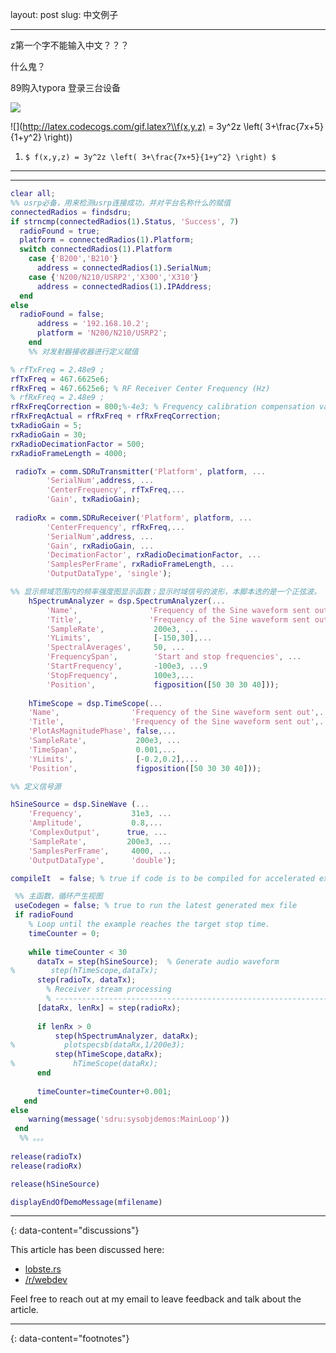 layout: post
slug: 中文例子

---

z第一个字不能输入中文？？？

什么鬼？

89购入typora 登录三台设备
	
![](http://latex.codecogs.com/gif.latex?\\sigma=\sqrt{\frac{1}{n}{\sum_{k=1}^n(x_i-\bar{x})^2}})

![](http://latex.codecogs.com/gif.latex?\\f(x,y,z) = 3y^2z \left( 3+\frac{7x+5}{1+y^2} \right))

1. `$ f(x,y,z) = 3y^2z \left( 3+\frac{7x+5}{1+y^2} \right) $`

---

---
```matlab
clear all;
%% usrp必备，用来检测usrp连接成功，并对平台名称什么的赋值
connectedRadios = findsdru;
if strncmp(connectedRadios(1).Status, 'Success', 7)
  radioFound = true;
  platform = connectedRadios(1).Platform;
  switch connectedRadios(1).Platform
	case {'B200','B210'}
	  address = connectedRadios(1).SerialNum;
	case {'N200/N210/USRP2','X300','X310'}
	  address = connectedRadios(1).IPAddress;
  end
else
  radioFound = false;
	  address = '192.168.10.2';
	  platform = 'N200/N210/USRP2';
	end
	%% 对发射器接收器进行定义赋值
```



	

```matlab
% rfTxFreq = 2.48e9 ;
rfTxFreq = 467.6625e6;
rfRxFreq = 467.6625e6; % RF Receiver Center Frequency (Hz)
% rfRxFreq = 2.48e9 ;
rfRxFreqCorrection = 800;%-4e3; % Frequency calibration compensation value (Hz)
rfRxFreqActual = rfRxFreq + rfRxFreqCorrection;
txRadioGain = 5;
rxRadioGain = 30;
rxRadioDecimationFactor = 500;
rxRadioFrameLength = 4000;
```


```matlab
 radioTx = comm.SDRuTransmitter('Platform', platform, ...
        'SerialNum',address, ...
		'CenterFrequency', rfTxFreq,...
		'Gain', txRadioGain);
	
 radioRx = comm.SDRuReceiver('Platform', platform, ...
		'CenterFrequency', rfRxFreq,...
        'SerialNum',address, ...
		'Gain', rxRadioGain, ...
		'DecimationFactor', rxRadioDecimationFactor, ...
		'SamplesPerFrame', rxRadioFrameLength, ...
		'OutputDataType', 'single');
```

```matlab
%% 显示频域范围内的频率强度图显示函数；显示时域信号的波形，本脚本选的是一个正弦波。
	hSpectrumAnalyzer = dsp.SpectrumAnalyzer(...
		'Name',                'Frequency of the Sine waveform sent out',...
		'Title',               'Frequency of the Sine waveform sent out',...
		'SampleRate',           200e3, ...  
		'YLimits',              [-150,30],...
		'SpectralAverages',     50, ...
		'FrequencySpan',        'Start and stop frequencies', ...
		'StartFrequency',       -100e3, ...9
		'StopFrequency',        100e3,...
		'Position',             figposition([50 30 30 40]));
		
	hTimeScope = dsp.TimeScope(...
	'Name',                'Frequency of the Sine waveform sent out',...
	'Title',               'Frequency of the Sine waveform sent out',...
	'PlotAsMagnitudePhase', false,...
	'SampleRate',           200e3, ...
	'TimeSpan',             0.001,...
	'YLimits',              [-0.2,0.2],...
	'Position',             figposition([50 30 30 40]));
```


```matlab
%% 定义信号源

hSineSource = dsp.SineWave (...
	'Frequency',           31e3, ...
	'Amplitude',           0.8,...
	'ComplexOutput',      true, ...
	'SampleRate',         200e3, ...
	'SamplesPerFrame',     4000, ...
	'OutputDataType',      'double');

compileIt  = false; % true if code is to be compiled for accelerated execution
```

```matlab
 %% 主函数，循环产生视图
 useCodegen = false; % true to run the latest generated mex file
 if radioFound
	% Loop until the example reaches the target stop time.
	timeCounter = 0;
	
	while timeCounter < 30
	  dataTx = step(hSineSource);  % Generate audio waveform 
%        step(hTimeScope,dataTx);
	  step(radioTx, dataTx);
		% Receiver stream processing
		% -----------------------------------------------------------------
	  [dataRx, lenRx] = step(radioRx);
	   
	  if lenRx > 0
		  step(hSpectrumAnalyzer, dataRx);
%           plotspecsb(dataRx,1/200e3);      
		  step(hTimeScope,dataRx);
%             hTimeScope(dataRx);
	  end
	  
	  timeCounter=timeCounter+0.001;
   end
else
	warning(message('sdru:sysobjdemos:MainLoop'))
 end
  %% 。。。
 
release(radioTx)
release(radioRx)

release(hSineSource)

displayEndOfDemoMessage(mfilename)
```

---



{: data-content="discussions"}

This article has been discussed here:
- [lobste.rs](#)
- [/r/webdev](#)

Feel free to reach out at my email to leave feedback and talk about the article.

---
{: data-content="footnotes"}

[^1]: Okay here I should put something about "ipsum".
[^2]: same goes for this.
[^3]: I studied latin in high school but im not able to translate *anything*! By the way this is a longer footnote and i think it is still pretty cool, even prettier than shortier ones even though it does not say anything useful but whatever.